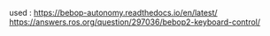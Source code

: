 used : https://bebop-autonomy.readthedocs.io/en/latest/
https://answers.ros.org/question/297036/bebop2-keyboard-control/

